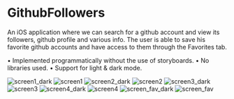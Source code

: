 # GithubFollowers
An iOS application where we can search for a github account and view its followers, github profile and various info.
The user is able to save his favorite github accounts and have access to them through the Favorites tab.

• Implemented programmatically without the use of storyboards.
• No libraries used.
• Support for light & dark mode.

![screen1_dark](https://user-images.githubusercontent.com/12696030/77791688-c9f24500-706f-11ea-8880-606fd66748f6.png)
![screen1](https://user-images.githubusercontent.com/12696030/77791692-cb237200-706f-11ea-9aed-239b47510c1f.png) 
![screen2_dark](https://user-images.githubusercontent.com/12696030/77791694-cbbc0880-706f-11ea-8309-b2aad5ab7762.png)
![screen2](https://user-images.githubusercontent.com/12696030/77791698-cced3580-706f-11ea-8db0-41a58c1957a0.png)
![screen3_dark](https://user-images.githubusercontent.com/12696030/77791701-cd85cc00-706f-11ea-9226-a6e182885054.png)
![screen3](https://user-images.githubusercontent.com/12696030/77791703-ce1e6280-706f-11ea-825c-84362df5cf7d.png)
![screen4_dark](https://user-images.githubusercontent.com/12696030/77791705-ce1e6280-706f-11ea-9891-49eea23f9568.png)
![screen4](https://user-images.githubusercontent.com/12696030/77791706-ceb6f900-706f-11ea-8147-f27bb153ba6c.png)
![screen_fav_dark](https://user-images.githubusercontent.com/12696030/77828443-16975800-7124-11ea-9ab0-1f317c43101e.png)
![screen_fav](https://user-images.githubusercontent.com/12696030/77828444-18f9b200-7124-11ea-8047-23a3a768d8b5.png)
